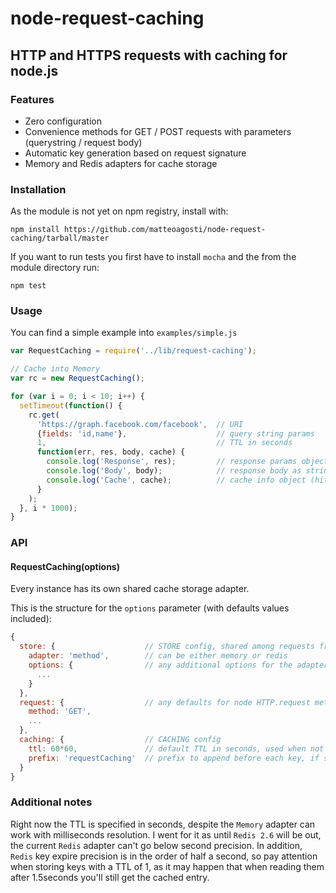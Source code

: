 node-request-caching
====================

## HTTP and HTTPS requests with caching for node.js

### Features

- Zero configuration
- Convenience methods for GET / POST requests with parameters (querystring / request body)
- Automatic key generation based on request signature
- Memory and Redis adapters for cache storage

### Installation

As the module is not yet on npm registry, install with:

```
npm install https://github.com/matteoagosti/node-request-caching/tarball/master
```

If you want to run tests you first have to install `mocha` and the from the module directory run:

```
npm test
```

### Usage

You can find a simple example into `examples/simple.js`

```javascript
var RequestCaching = require('../lib/request-caching');

// Cache into Memory
var rc = new RequestCaching();

for (var i = 0; i < 10; i++) {
  setTimeout(function() {
    rc.get(
      'https://graph.facebook.com/facebook',  // URI
      {fields: 'id,name'},                    // query string params
      1,                                      // TTL in seconds
      function(err, res, body, cache) {
        console.log('Response', res);         // response params object (headers, statusCode, ...)
        console.log('Body', body);            // response body as string
        console.log('Cache', cache);          // cache info object (hit, key)
      }
    );
  }, i * 1000);
}
```

### API

#### RequestCaching(options)

Every instance has its own shared cache storage adapter.

This is the structure for the `options` parameter (with defaults values included):

```javascript
{
  store: {                    // STORE config, shared among requests from the same instance
    adapter: 'method',        // can be either memory or redis
    options: {                // any additional options for the adapter (e.g. redis config)
      ...
    }
  },
  request: {                  // any defaults for node HTTP.request method
    method: 'GET',
    ...
  },
  caching: {                  // CACHING config
    ttl: 60*60,               // default TTL in seconds, used when not specified in request
    prefix: 'requestCaching'  // prefix to append before each key, if set keys will be prefix:key
  }
}
```

### Additional notes

Right now the TTL is specified in seconds, despite the `Memory` adapter can work with milliseconds resolution. I went for it as until `Redis 2.6` will be out, the current `Redis` adapter can't go below second precision. In addition, `Redis` key expire precision is in the order of half a second, so pay attention when storing keys with a TTL of 1, as it may happen that when reading them after 1.5seconds you'll still get the cached entry.